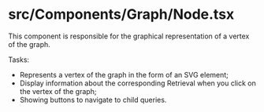 src/Components/Graph/Node.tsx
===
This component is responsible for the graphical representation of a vertex of the graph.

Tasks:

* Represents a vertex of the graph in the form of an SVG element;
* Display information about the corresponding Retrieval when you click on the vertex of the graph;
* Showing buttons to navigate to child queries.

